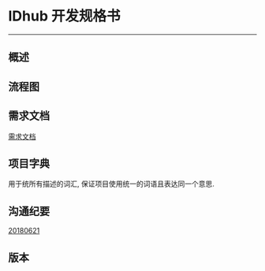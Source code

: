 # IDhub 开发规格书

---

## 概述

## 流程图

## 需求文档

[需求文档](./requirements.md)

## 项目字典

用于统所有描述的词汇, 保证项目使用统一的词语且表达同一个意思.

## 沟通纪要

[20180621](./Interviews/20180621.md)

## 版本
